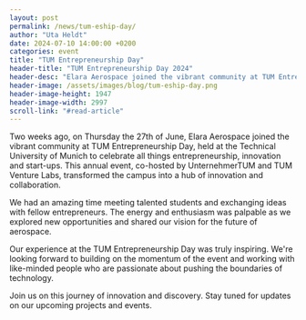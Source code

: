 ```yaml
---
layout: post
permalink: /news/tum-eship-day/
author: "Uta Heldt"
date: 2024-07-10 14:00:00 +0200
categories: event
title: "TUM Entrepreneurship Day"
header-title: "TUM Entrepreneurship Day 2024"
header-desc: "Elara Aerospace joined the vibrant community at TUM Entrepreneurship Day, held at the Technical University of Munich to celebrate all things entrepreneurship, innovation and start-ups. This annual event, co-hosted by UnternehmerTUM and TUM Venture Labs, transformed the campus into a hub of innovation and collaboration."
header-image: /assets/images/blog/tum-eship-day.png
header-image-height: 1947
header-image-width: 2997
scroll-link: "#read-article"
---
```


Two weeks ago, on Thursday the 27th of June, Elara Aerospace joined the vibrant community at TUM Entrepreneurship Day, held at the Technical University of Munich to celebrate all things entrepreneurship, innovation and start-ups. This annual event, co-hosted by UnternehmerTUM and TUM Venture Labs, transformed the campus into a hub of innovation and collaboration.

We had an amazing time meeting talented students and exchanging ideas with fellow entrepreneurs. The energy and enthusiasm was palpable as we explored new opportunities and shared our vision for the future of aerospace.

Our experience at the TUM Entrepreneurship Day was truly inspiring. We're looking forward to building on the momentum of the event and working with like-minded people who are passionate about pushing the boundaries of technology.

Join us on this journey of innovation and discovery. Stay tuned for updates on our upcoming projects and events.

